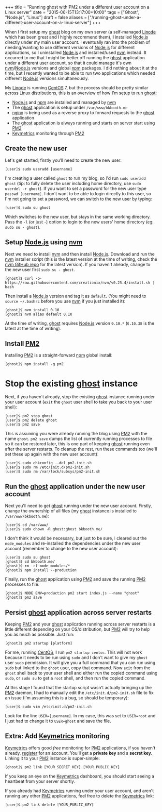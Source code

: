 +++
title = "Running ghost with PM2 under a different user account on a Linux server"
date = "2015-06-15T13:17:00+10:00"
tags = ["Ghost", "Node.js", "Linux"]
draft = false
aliases = ["/running-ghost-under-a-different-user-account-on-a-linux-server"]
+++

When I first setup my [ghost] blog on my own server (a self-managed [Linode] which has been great and I highly recommend them), I installed [Node.js] directly under my main user account. I eventually ran into the problem of needing/wanting to use different versions of [Node.js] for different applications, so I uninstalled [Node.js] and installed/used [nvm] instead. It occurred to me that I might be better off running the [ghost] application under a different user account, so that it could manage it's own [nvm]/[Node.js] versions and global [npm] packages. I did nothing about it at the time, but I recently wanted to be able to run two applications which needed different [Node.js] versions simultaneously.

My [Linode] is running [CentOS] 7, but the process should be pretty similar across Linux distributions, this is an overview of how I'm setup to run [ghost]:

* [Node.js] and [npm] are installed and managed by [nvm]
* The [ghost] application is setup under `/var/www/bkbooth.me`
* [nginx] is being used as a reverse proxy to forward requests to the [ghost] application
* The [ghost] application is always running and starts on server start using [PM2]
* [Keymetrics] monitoring through [PM2]


## Create the new user

Let's get started, firstly you'll need to create the new user:

```none
[user]$ sudo useradd [username]
```

I'm creating a user called `ghost` to run my blog, so I'd run `sudo useradd ghost` (tip: to fully delete the user including home directory, use `sudo userdel -r ghost`). If you want to set a password for the new user type `passwd [username]`. I don't want to be able to login directly to this user, so I'm not going to set a password, we can switch to the new user by typing:

```none
[user]$ sudo su ghost 
```

Which switches to the new user, but stays in the same working directory. Pass the `-l` (or just `-`) option to login to the new users' home directory (eg. `sudo su - ghost`).


## Setup [Node.js] using [nvm]

Next we need to install [nvm] and then install [Node.js]. Download and run the [nvm] installer script (this is the latest version at the time of writing, check the [nvm GitHub repo][nvm] for the latest version). If you haven't already, change to the new user first `sudo su - ghost`.

```none
[ghost]$ curl -o- https://raw.githubusercontent.com/creationix/nvm/v0.25.4/install.sh | bash
```

Then install a [Node.js] version and tag it as `default`. (You might need to `source ~/.bashrc` before you use [nvm] if you just installed it):

```none
[ghost]$ nvm install 0.10
[ghost]$ nvm alias default 0.10
```

At the time of writing, [ghost] requires [Node.js] version `0.10.*` (`0.10.38` is the latest at the time of writing).


## Install [PM2]

Installing [PM2] is a straight-forward [npm] global install:

```none
[ghost]$ npm install -g pm2
```


# Stop the existing [ghost] instance

Next, if you haven't already, stop the existing [ghost] instance running under your user account (`exit` the `ghost` user shell to take you back to your user shell):

```none
[user]$ pm2 stop ghost
[user]$ pm2 delete ghost
[user]$ pm2 save
```

This is assuming you were already running the blog using [PM2] with the name `ghost`. `pm2 save` dumps the list of currently running processes to file so it can be restored later, this is one part of keeping [ghost] running even after the server restarts. To cleanup the rest, run these commands too (we'll set these up again with the new user account):

```none
[user]$ sudo chkconfig --del pm2-init.sh
[user]$ sudo rm /etc/init.d/pm2-init.sh
[user]$ sudo rm /var/lock/subsys/pm2-init.sh
```


## Run the [ghost] application under the new user account

Next you'll need to get [ghost] running under the new user account. Firstly, change the ownership of all files (my [ghost] instance is installed to `/var/www/bkbooth.me`):

```none
[user]$ cd /var/www/
[user]$ sudo chown -R ghost:ghost bkbooth.me/
```

I don't think it would be necessary, but just to be sure, I cleared out the `node_modules` and re-installed the dependencies under the new user account (remember to change to the new user account):

```none
[user]$ sudo su ghost
[ghost]$ cd bkbooth.me/
[ghost]$ rm -rf node_modules/*
[ghost]$ npm install --production
```

Finally, run the [ghost] application using [PM2] and save the running [PM2] processes to file:

```none
[ghost]$ NODE_ENV=production pm2 start index.js --name "ghost"
[ghost]$ pm2 save
```


## Persist [ghost] application across server restarts

Keeping [PM2] and your [ghost] application running across server restarts is a little different depending on your OS/distribution, but [PM2] will try to help you as much as possible. Just run:

```none
[ghost]$ pm2 startup [platform]
```

For me, running [CentOS], I run `pm2 startup centos`. This will not work because it needs to be run using `sudo` and I don't want to give my `ghost` user `sudo` permission. It will give you a full command that you can run using `sudo` but linked to the `ghost` user, copy that command. Now `exit` from the `ghost` shell back to your user shell and either run the copied command using `sudo`, or `sudo su` to get a `root` shell, and then run the copied command.

At this stage I found that the startup script wasn't actually bringing up the [PM2] daemon, I had to manually edit the `/etc/init.d/pm2-init.sh` file to fix an issue (I'm assuming this is a bug, so should be temporary):

```none
[user]$ sudo vim /etc/init.d/pm2-init.sh
```

Look for the line `USER=[username]`. In my case, this was set to `USER=root` and I just had to change it to `USER=ghost` and save the file.


## Extra: Add [Keymetrics] monitoring

[Keymetrics] offers good *free* monitoring for [PM2] applications, if you haven't already, [register][PM2] for an account. You'll get a **private key** and a **secret key**. Linking it to your [PM2] instance is super-simple:

```none
[ghost]$ pm2 link [YOUR_SECRET_KEY] [YOUR_PUBLIC_KEY]
```

If you keep an eye on the [Keymetrics] dashboard, you should start seeing a heartbeat from your server shortly.

If you already had [Keymetrics] running under your user account, and aren't running any other [PM2] applications, feel free to delete the [Keymetrics] link:

```none
[user]$ pm2 link delete [YOUR_PUBLIC_KEY]
```

[ghost]: https://ghost.org
[Linode]: https://www.linode.com/?r=92a203d4e391cd917cd9c6e351e7c2e3c2ddd294
[Node.js]: https://nodejs.org/
[nvm]: https://github.com/creationix/nvm
[npm]: https://www.npmjs.com/
[CentOS]: https://www.centos.org/
[nginx]: http://nginx.org/en/
[PM2]: https://github.com/Unitech/pm2
[Keymetrics]: https://app.keymetrics.io/#/register
